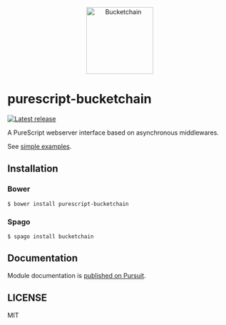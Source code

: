 <p align="center">
  <img src="logo.png?raw=true" alt="Bucketchain" width="150" />
</p>

# purescript-bucketchain

[![Latest release](http://img.shields.io/github/release/Bucketchain/purescript-bucketchain.svg)](https://github.com/Bucketchain/purescript-bucketchain/releases)

A PureScript webserver interface based on asynchronous middlewares.

See [simple examples](https://github.com/Bucketchain/purescript-bucketchain/blob/master/example/Main.purs).

## Installation

### Bower

```
$ bower install purescript-bucketchain
```

### Spago

```
$ spago install bucketchain
```

## Documentation

Module documentation is [published on Pursuit](http://pursuit.purescript.org/packages/purescript-bucketchain).

## LICENSE

MIT
